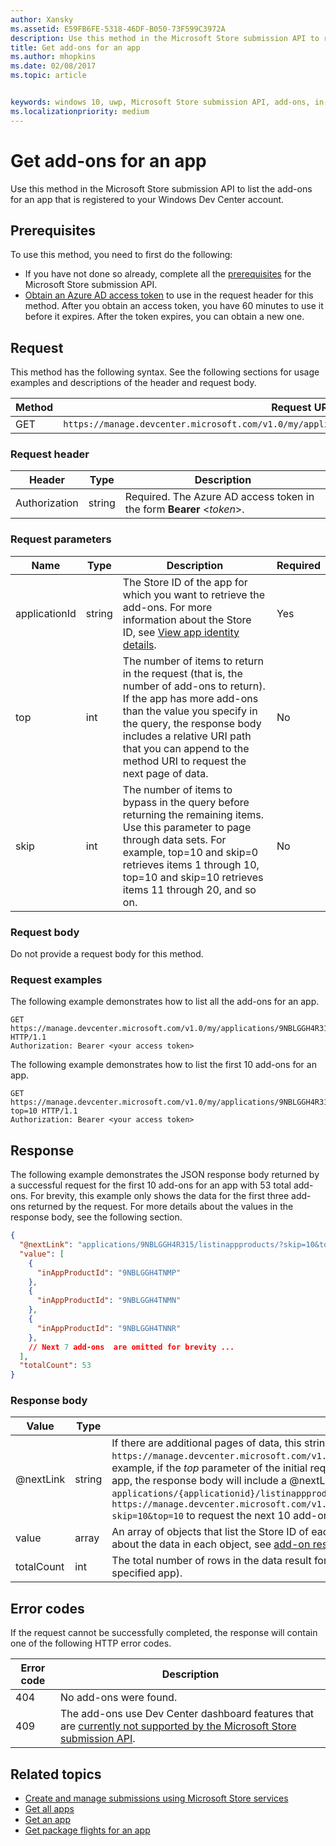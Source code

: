 ```yaml
---
author: Xansky
ms.assetid: E59FB6FE-5318-46DF-B050-73F599C3972A
description: Use this method in the Microsoft Store submission API to retrieve information about the in-app purchases for an app that is registered to your Windows Dev Center account.
title: Get add-ons for an app
ms.author: mhopkins
ms.date: 02/08/2017
ms.topic: article


keywords: windows 10, uwp, Microsoft Store submission API, add-ons, in-app products, IAPs
ms.localizationpriority: medium
---
```


# Get add-ons for an app

Use this method in the Microsoft Store submission API to list the add-ons for an app that is registered to your Windows Dev Center account.

## Prerequisites

To use this method, you need to first do the following:

* If you have not done so already, complete all the [prerequisites](create-and-manage-submissions-using-windows-store-services.md#prerequisites) for the Microsoft Store submission API.
* [Obtain an Azure AD access token](create-and-manage-submissions-using-windows-store-services.md#obtain-an-azure-ad-access-token) to use in the request header for this method. After you obtain an access token, you have 60 minutes to use it before it expires. After the token expires, you can obtain a new one.

## Request

This method has the following syntax. See the following sections for usage examples and descriptions of the header and request body.

| Method | Request URI                                                      |
|--------|------------------------------------------------------------------|
| GET    | ```https://manage.devcenter.microsoft.com/v1.0/my/applications/{applicationId}/listinappproducts``` |


### Request header

| Header        | Type   | Description                                                                 |
|---------------|--------|-----------------------------------------------------------------------------|
| Authorization | string | Required. The Azure AD access token in the form **Bearer** &lt;*token*&gt;. |


### Request parameters


|  Name  |  Type  |  Description  |  Required  |
|------|------|------|------|
|  applicationId  |  string  |  The Store ID of the app for which you want to retrieve the add-ons. For more information about the Store ID, see [View app identity details](https://msdn.microsoft.com/windows/uwp/publish/view-app-identity-details).  |  Yes  |
|  top  |  int  |  The number of items to return in the request (that is, the number of add-ons to return). If the app has more add-ons than the value you specify in the query, the response body includes a relative URI path that you can append to the method URI to request the next page of data.  |  No  |
|  skip |  int  | The number of items to bypass in the query before returning the remaining items. Use this parameter to page through data sets. For example, top=10 and skip=0 retrieves items 1 through 10, top=10 and skip=10 retrieves items 11 through 20, and so on.   |  No  |


### Request body

Do not provide a request body for this method.

### Request examples

The following example demonstrates how to list all the add-ons for an app.

```
GET https://manage.devcenter.microsoft.com/v1.0/my/applications/9NBLGGH4R315/listinappproducts HTTP/1.1
Authorization: Bearer <your access token>
```

The following example demonstrates how to list the first 10 add-ons for an app.

```
GET https://manage.devcenter.microsoft.com/v1.0/my/applications/9NBLGGH4R315/listinappproducts?top=10 HTTP/1.1
Authorization: Bearer <your access token>
```

## Response

The following example demonstrates the JSON response body returned by a successful request for the first 10 add-ons for an app with 53 total add-ons. For brevity, this example only shows the data for the first three add-ons returned by the request. For more details about the values in the response body, see the following section.

```json
{
  "@nextLink": "applications/9NBLGGH4R315/listinappproducts/?skip=10&top=10",
  "value": [
    {
      "inAppProductId": "9NBLGGH4TNMP"
    },
    {
      "inAppProductId": "9NBLGGH4TNMN"
    },
    {
      "inAppProductId": "9NBLGGH4TNNR"
    },
    // Next 7 add-ons  are omitted for brevity ...
  ],
  "totalCount": 53
}
```

### Response body

| Value      | Type   | Description                                                                                                                                                                                                                                                                         |
|------------|--------|----------------------------------------------------------------------------------------------------------------------------------------------------------------------------------------------------------------------------------------------------------------------------------------|
| @nextLink  | string | If there are additional pages of data, this string contains a relative path that you can append to the base ```https://manage.devcenter.microsoft.com/v1.0/my/``` request URI to request the next page of data. For example, if the *top* parameter of the initial request body is set to 10 but there are 50 add-ons for the app, the response body will include a @nextLink value of ```applications/{applicationid}/listinappproducts/?skip=10&top=10```, which indicates that you can call ```https://manage.devcenter.microsoft.com/v1.0/my/applications/{applicationid}/listinappproducts/?skip=10&top=10``` to request the next 10 add-ons. |
| value      | array  | An array of objects that list the Store ID of each add-on for the specified app. For more information about the data in each object, see [add-on resource](get-app-data.md#add-on-object).                                                                                                                           |
| totalCount | int    | The total number of rows in the data result for the query (that is, the total number of add-ons for the specified app).    |


## Error codes

If the request cannot be successfully completed, the response will contain one of the following HTTP error codes.

| Error code |  Description   |
|--------|------------------|
| 404  | No add-ons were found. |
| 409  | The add-ons use Dev Center dashboard features that are [currently not supported by the Microsoft Store submission API](create-and-manage-submissions-using-windows-store-services.md#not_supported).  |


## Related topics

* [Create and manage submissions using Microsoft Store services](create-and-manage-submissions-using-windows-store-services.md)
* [Get all apps](get-all-apps.md)
* [Get an app](get-an-app.md)
* [Get package flights for an app](get-flights-for-an-app.md)
